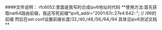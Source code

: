 ####文件说明：
rfc6052:里面是我写的合成ipv6地址的代码
**使用方法:首先获取nat64路由前缀，我这写死前缀*ipv6_addr="2001:67c:27e4:642::"; // /96的前缀
  然后在set.conf设置前缀长度/32,/40,/48,/56,/64,/94
  具体见ipv6测试文档  **